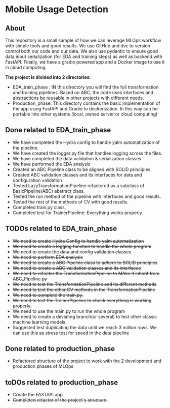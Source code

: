 # Mobile Usage Detection

## About

This repository is a small sample of how we can leverage MLOps workflow with simple tools and good results. We use GitHub and dvc to version control both our code and our data. We also use pydantic to ensure good data input serialization (for EDA and training steps) as well as backend with FastAPI. Finally, we have a gradio powered app and a Docker image to use it in cloud computing.

**The project is divided into 2 directories**:
  - EDA_train_phase : IN this directory you will find the full transformation and training pipelines. Based on ABC, the code uses interfaces and abstractions be reusable in other projects with different needs.
  - Production_phase: This directory contains the basic implementation of the app using FastAPI and Gradio to dockerization. In this way can be portable into other systems (local, owned server or cloud computing)

## Done related to EDA_train_phase
- We have completed the Hydra config to handle yalm automatization of the pipeline.
- We have created the logger.py file that handles logging across the files.
- We have completed the data validation & serialization classes
- We have performed the EDA analysis
- Created an ABC Pipeline class to be aligned with SOLID principles.
- Created ABC validation classes and its interfaces for data and configuration validation
- Tested LazyTransformationPipeline refactored as a subclass of BasicPipeline(ABC) abstract class.
- Tested the run method of the pipeline with interfaces and good results.
- Tested the rest of the methods of CV with good results.
- Completed train.py class.
- Completed test for TrainerPipeline: Everything works properly.


## TODOs related to EDA_train_phase
  - ~~We need to create Hydra Config to handle yalm automatization~~ 
  - ~~We need to create a logging function to handle the whole program~~
  - ~~We need to create the data and config validation classes~~
  - ~~We need to perform EDA analysis~~
  - ~~We need to create a ABC Pipeline class to adhere to SOLID principles~~
  - ~~We need to create a ABC validation classes and its interfaces~~
  - ~~We need to refactor the TransformationPipeline to MAke it inherit from ABC_Pipeline.py~~
  - ~~We need to test the TransformationPipeline and its different methods~~
  - ~~We need to test the other CV methods in the TransformationPipeline~~
  - ~~We need to complete the train.py.~~
  - ~~We need to test the TrainerPipeline to check everything is working properly.~~
  - We need to use the main.py to run the whole program
  - We need to create a deviating branch(or several) to test other classic machine learning models.
  - Suggested test duplicating the data until we reach 3 million rows. We can use this as stress test for speed in the data pipeline


## Done related to production_phase
  - Refactored structure of the project to work with the 2 development and production phases of MLOps

## toDOs related to production_phase
 - Create the FASTAPI app
 - ~~Completed refactor of the project's structure.~~
